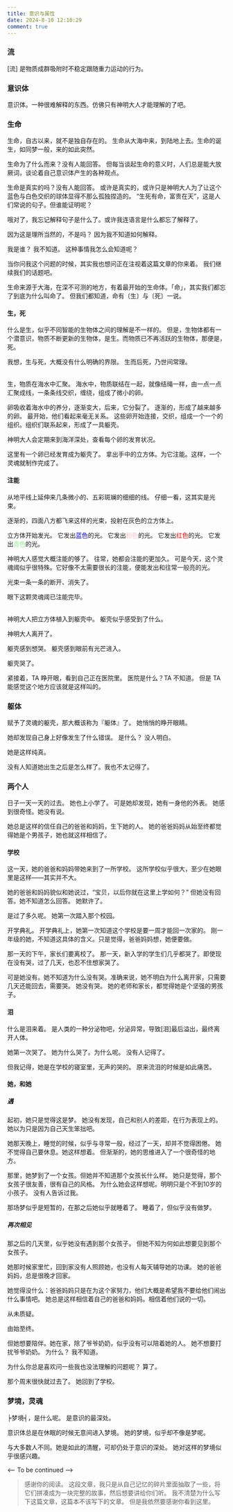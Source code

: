 ```yaml
---
title: 意识与属性
date: 2024-8-10 12:10:29
comment: true
---
```

### 流

\[流] 是物质成群吸附时不稳定跟随重力运动的行为。

### 意识体

意识体。一种很难解释的东西。仿佛只有神明大人才能理解的了吧。

### 生命

生命，自古以来，就不是独自存在的。
生命从大海中来，到陆地上去。生命的诞生，如同梦一般，来的如此突然。

生命为了什么而来？没有人能回答。
<span class="hidden-blur">但每当谈起生命的意义时，人们总是能大放厥词，谈论着自己意识体产生的各种观点。</span>

生命是真实的吗？没有人能回答。
<span class="hidden-blur">或许是真实的，或许只是神明大人为了让这个蓝色与白色交织的球体显得不那么孤独捏造的。</span>
<span class="hidden-blur">“生死有命，富贵在天”，这是人们常说的句子。但谁能证明呢？</span>

哦对了，我忘记解释句子是什么了。或许我连语言是什么都忘了解释了。

因为<span class="hidden-blur">这是理所当然的，不是吗？</span>
因为<span class="hidden-blur">我不知道如何解释。</span>

我是谁？
<span class="hidden-blur">我不知道。</span>
<span class="hidden-blur">这种事情我怎么会知道呢？</span>

当你问我这个问题的时候，其实<span class="hidden-blur">我也想问正在注视着这篇文章的你</span>来着。
我们继续我们的话题吧。

生命来源于大海，在深不可测的地方，有着最开始的生命体。「命」，<span class="hidden-blur">其实我们都忘了到底为什么叫命了</span>。
但我们都知道，命有〔生〕与〔死〕一说。

#### 生，死

什么是生，似乎不同智能的生物体之间的理解是不一样的。
<span class="hidden-blur">但是，生物体都有一个潜意识，</span><span class="hidden-blur">物质不断更新的生物体，是生。而物质已不再活跃的生物体，那便是，死。</span>

我想，生与死，大概没有什么明确的界限。
<span class="hidden-blur">生而后死，</span><span class="hidden-blur">乃世间常理。</span>

<br>
生，物质在海水中汇聚。
海水中，物质联结在一起，就像结绳一样，由一点一点汇聚成线，一条条线交织，缠绕，组成了微小的卵。

卵吸收着海水中的养分，逐渐变大，后来，它分裂了。
<span class="hidden-blur">逐渐的，形成了越来越多的卵。</span>
<span class="hidden-blur">最开始，他们看起来毫无关系。</span>
<span class="hidden-blur">这些卵开始连接，交织，组成一个一个的组织。组织们联系起来，形成了一具躯壳。</span>

神明大人会定期来到海洋深处，查看每个卵的发育状况。

这里有一个卵已经发育成为躯壳了。
拿出手中的立方体。为它注能。这样，一个灵魂就制作完成了。

#### 注能

从地平线上延伸来几条微小的、五彩斑斓的细细的线。
<span class="hidden-blur">仔细一看，这其实是光束。</span>

逐渐的，四面八方都飞来这样的光束，投射在灰色的立方体上。

立方体开始发光。
它发出<span class="hidden-blur" style="color: blue">蓝色</span>的光。
它发出<span class="hidden-blur" style="color: pink">粉色</span>的光。
它发出<span class="hidden-blur" style="color: red">红色</span>的光。
它发出<span class="hidden-blur" style="color: lightgreen">青色</span>的光。

神明大人感觉大概注能的够了。
往常，<span class="hidden-blur">她都会注能的更加久</span>。
可是今天，这个<span class="hidden-blur">灵魂阈似乎很特殊</span>。它好像不太需要很长的注能，便能发出和往常一般亮的光。

光束一条一条的<span class="hidden-blur">断开、消失了</span>。

眼下这颗灵魂阈已注能完毕。

<br>
神明大人把立方体植入到躯壳中。
躯壳似乎感受到了什么。

<span class="hidden-blur">神明大人离开了</span>。

躯壳感到<span class="hidden-blur">想哭</span>。
躯壳感到<span class="hidden-blur">眼前有光芒进入</span>。

躯壳哭了。

紧接着，TA 睁开眼，看到自己正在医院里。
医院是什么？<span class="hidden-blur">TA 不知道。</span>
<span class="hidden-blur">但是 TA 能感觉这个地方应该就是这样叫的。</span>

### 躯体

赋予了灵魂的躯壳，那大概该称为『躯体』了。
她<span class="hidden-blur">悄悄的</span>睁开眼睛。

<span class="hidden-blur">她却发现自己身上好像发生了什么错误。</span>
是什么？
<span class="hidden-blur">没人明白。</span>

她是这样纯真。

<span class="hidden-blur">没有人知道她出生之后是怎么样了。</span><span class="hidden-blur">我也不太记得了。</span>

### 两个人

日子一天一天的过去。
她也上小学了。
可是她却发现，<span class="hidden-blur">她有一身他的外表。</span>
她感到很奇怪。<span class="hidden-blur">她没有说。</span>

她总是这样的信任自己的爸爸和妈妈，生下她的人。
她的爸爸妈妈从始至终都觉得<span class="hidden-blur">她是个男孩子</span>，她也就这样相信了。

#### 学校

这一天，她的爸爸和妈妈带她来到了一所学校。
这所学校似乎很大，至少在她眼里是这样<span class="hidden-blur">——其实并不大</span>。

她的爸爸和妈妈貌似和她说过，<span class="hidden-blur">“宝贝，以后你就在这里上学如何？”</span>
<span class="hidden-blur">但她没有回答。</span><span class="hidden-blur">她不知道怎么回答。</span>
她默许了。

是过了多久呢。
她第一次踏入那个校园。

开学典礼。
开学典礼上，她第一次知道这个学校<span class="hidden-blur">是要一周才能回一次家的</span>。
刚一年级的她，不知道这具体的含义。只是觉得，爸爸妈妈想，她便要做。

那一天的下午，家长们要离校了。
那一天，新入学的学生们几乎都哭了。<span class="hidden-blur">即使现在没有哭，过了几天，也忍不住想家哭了。</span>

<span class="hidden-blur">可是她没有。她不知道为什么没有哭。</span>准确来说，她<span class="hidden-blur">不明白为什么离开家，只需要几天还能回去，需要哭。</span>
她没有哭。
她的老师和家长，都觉得她是个坚强的<span class="hidden-blur">男孩子</span>。

#### 泪

什么是泪来着。
是人类的一种<span class="hidden-blur">分泌物</span>吧，<span class="hidden-blur">分泌异常，导致\[泪]最后溢出，最终离开人体。</span>

她第一次哭了。
她为什么哭了。为什么呢。
<span class="hidden-blur">没有人记得了。</span>

但我记得，<span class="hidden-blur">她是在学校的寝室里，无声的哭的。</span>
原来流泪的时候<span class="hidden-blur">是如此痛苦。</span>

#### 她，和她

##### 遇

起初，她只是觉得这是梦。
她没有发现，自己和别人的差距，<span class="hidden-blur">在行为表现上的。</span>她以为只是因为自己天生笨拙吧。

她那天晚上，睡觉的时候，似乎与寻常一般，经过了一天，<span class="hidden-blur">却并不觉得困倦。</span>
她不觉得自己要休息。她这样想着。
但渐渐的，她的思维<span class="hidden-blur">进入了一个很奇怪的地方。</span>

那里，她梦到了一个女孩。<span class="hidden-blur">但她并不知道那个女孩长什么样。</span>
她只是觉得，那个女孩子很<span class="hidden-blur">友善</span>，很<span class="hidden-blur">有自己的风格</span>。
为什么她会这样想呢。明明只是个不到10岁的小孩子。
<span class="hidden-blur">没有人告诉过我。</span>

那场梦似乎是短暂的，在那之后她似乎就睡着了。
睡着了，但似乎没有做梦。

##### 再次相见

那之后的几天里，似乎她<span class="hidden-blur">没有遇到那个女孩子</span>。
但她不知为何<span class="hidden-blur">如此想要见到那个女孩子</span>。

她那时候家里忙，回到家<span class="hidden-blur">没有人照顾她</span>，也<span class="hidden-blur">没有人每天辅导她的功课</span>。
她的爸爸妈妈，总是很晚才回家。

她觉得没什么：<span class="hidden-blur">爸爸妈妈只是在为这个家努力，他们大概是希望我不要给他们闹出什么事情吧。</span>
她总是这样<span class="hidden-blur">相信着自己的爸爸和妈妈。</span><span class="hidden-blur">相信着他们说的一切。</span>

<span class="hidden-blur">从未质疑。</span>

<span class="hidden-blur">由始至终。</span>

但她想要陪伴。她在家，除了爷爷奶奶，似乎<span class="hidden-blur">没有可以陪着她的人</span>。
她不想要打扰爷爷奶奶。
为什么？
<span class="hidden-blur">我不知道。</span>

<span class="hidden-blur">为什么你总是喜欢问一些我也没法理解的问题呢？</span>
<span class="hidden-blur">算了。</span>

那个周末很快就过去了。
她回到了学校。

### 梦境，灵魂

╞梦境╡，是什么呢。
是意识的最深处。

意识体总是在休眠的时候无意间进入梦境。
她的梦境，似乎却不像是梦呢。

与大多数人不同。她是如此的清醒，可却仍处于意识的深处。
她对这样的梦境似乎很感兴趣。

<-- To be continued -->

> 感谢你的阅读。
> 这段文章，我只是从自己记忆的碎片里面抽取了一些，将它们拼凑成为一块完整的故事，然后想要讲给你们听。
> 我不清楚为什么写下这篇文章，这篇本不该写下的文章。
> 但是我依然要感谢你看到这里。
